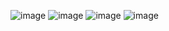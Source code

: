 ![image](https://user-images.githubusercontent.com/121361500/211223821-0e57e5fb-56ac-4c3d-a6c9-a698e6fed8de.png)
![image](https://user-images.githubusercontent.com/121361500/211223781-f77726f0-c7d0-44bb-b555-ea2185b2fc35.png)
![image](https://user-images.githubusercontent.com/121361500/211223796-6804a6cf-9f3a-4b7d-876d-83e3e822f46f.png)
![image](https://user-images.githubusercontent.com/121361500/211223855-190c57f4-326c-4703-b3a3-bf6274cd43b5.png)

